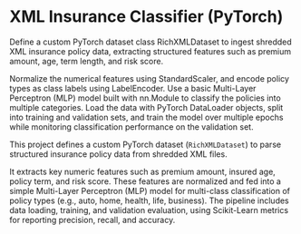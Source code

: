 # XML Insurance Classifier (PyTorch)

Define a custom PyTorch dataset class RichXMLDataset to ingest shredded XML insurance policy data, extracting structured features such as premium amount, age, term length, and risk score. 

Normalize the numerical features using StandardScaler, and encode policy types as class labels using LabelEncoder. 
Use a basic Multi-Layer Perceptron (MLP) model built with nn.Module to classify the policies into multiple categories. 
Load the data with PyTorch DataLoader objects, split into training and validation sets, and train the model over multiple epochs while monitoring classification performance on the validation set.

This project defines a custom PyTorch dataset (`RichXMLDataset`) to parse structured insurance policy data from shredded XML files. 

It extracts key numeric features such as premium amount, insured age, policy term, and risk score. 
These features are normalized and fed into a simple Multi-Layer Perceptron (MLP) model for multi-class classification of policy types (e.g., auto, home, health, life, business). 
The pipeline includes data loading, training, and validation evaluation, using Scikit-Learn metrics for reporting precision, recall, and accuracy.

